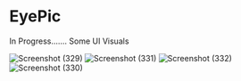 # EyePic

In Progress.......
Some UI Visuals

![Screenshot (329)](https://user-images.githubusercontent.com/61093320/130864750-abd64cd7-eb07-4ea7-ad4d-81037a8d71df.png)
![Screenshot (331)](https://user-images.githubusercontent.com/61093320/130864810-b9b53624-c890-4aa3-b856-b31b72ffb500.png)
![Screenshot (332)](https://user-images.githubusercontent.com/61093320/130864822-9250fff2-9854-4872-9aab-f3ec939a546f.png)
![Screenshot (330)](https://user-images.githubusercontent.com/61093320/130864828-01c2499d-2d50-40aa-a03c-ad87d6171c2c.png)


